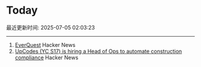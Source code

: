 # Today

最近更新时间: 2025-07-05 02:03:23

--- 
1. [EverQuest](https://www.filfre.net/2025/07/everquest/) Hacker News
2. [UpCodes (YC S17) is hiring a Head of Ops to automate construction compliance](https://up.codes/careers?utm_source=HN) Hacker News

